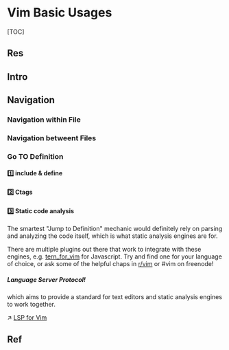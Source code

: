 # Vim Basic Usages

[TOC]



## Res


## Intro


## Navigation
### Navigation within File



### Navigation betweent Files


### Go TO Definition
#### 1️⃣ include & define

#### 2️⃣ Ctags


#### 3️⃣ Static code analysis
The smartest "Jump to Definition" mechanic would definitely rely on parsing and analyzing the code itself, which is what static analysis engines are for.

There are multiple plugins out there that work to integrate with these engines, e.g. [tern_for_vim](https://github.com/ternjs/tern_for_vim) for Javascript. Try and find one for your language of choice, or ask some of the helpful chaps in [r/vim](https://www.reddit.com/r/vim/) or \#vim on freenode!

##### Language Server Protocol!
which aims to provide a standard for text editors and static analysis engines to work together.

↗ [LSP for Vim](../Vim%20Costumization/LSP%20for%20Vim.md)



## Ref
[Vim and Definitions | Github]: https://gist.github.com/igemnace/dfa545d0d71228e010876d48a420a50b

